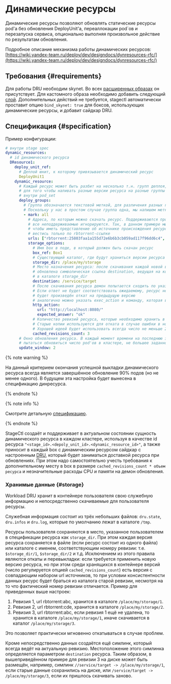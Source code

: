 # Динамические ресурсы

Динамические ресурсы позволяют обновлять статические ресурсы pod'a без обновления DeployUnit'a, переаллокации pod`ов и перезапуска сервиса, опционально выполняя произвольное действие по результатам обновления.

Подробное описание механизма работы динамических ресурсов: [https://wiki.yandex-team.ru/deploy/dev/designdocs/dynresources-rfc/](https://wiki.yandex-team.ru/deploy/dev/designdocs/dynresources-rfc/)

## Требования {#requirements}

Для работы DRU необходим skynet. Во всех [расширенных образах](https://wiki.yandex-team.ru/runtime-cloud/virtualimages/#rasshirennyjjobraz) он присутствует. Для кастомного образа необходимо добавить следующий [слой](https://sandbox.yandex-team.ru/resource/922226367/view). Дополнительных действий не требуется, stagectl автоматически проставит опцию `bind_skynet: true` для боксов, использующих динамические ресурсы, и добавит сайдкар DRU.

## Спецификация {#specification}

Пример конфигурации:

```yaml
# внутри stage spec
dynamic_resources:
  # id динамического ресурса
  DResource1:
    deploy_unit_ref: 
      # Деплой юнит, к которому привязывается динамический ресурс
      DeployUnit1
    dynamic_resource:
      # Каждый ресурс может быть разбит на несколько т.н. групп деплоя,
      # для того чтобы наливать разные версии ресурса на разные группы хостов
      # внутри pod_set
      deploy_groups:
        # Группа обозначается текстовой меткой, для различения разных групп в статусе применения ресурса
        # Поскольку у нас в простом случае группа одна, мы напишем метку "all"
        - mark: all
          # Адреса, по которым можно скачать ресурс. Поддерживаются протоколы rbtorrent и http,
          # все неподдерживаемые игнорируются. Так, в данном примере мы указываем sandbox-ресурс,
          # чтобы иметь представление об источнике происхождения ресурса, но скачивание будет
          # вестись только по rbtorrent-ссылке
          urls: ["rbtorrent:25803faa1a155d72e6b6b3cb059ad117f96dd6c4", "sbr:123456789098"]
          storage_options: 
            # Имя box в поде, в который должен быть скачан ресурс
            box_ref: Box1
            # Существующий каталог, где будут храниться версии ресурса
            storage_dir: /place/my/storage
            # Место назначения ресурса: после скачивания каждой новой версии будет создана либо
            # обновлена символическая ссылка destination, ведущая на конкретную версию ресурса
            # в каталоге storage_dir
            destination: /service/target
            # После скачивания ресурса демон попытается сходить по указанному адресу и сверить ответ.
            # Если ответ не будет соответствовать ожидаемому, ресурс не будет считаться применённым и
            # будет произведён откат на предыдущую версию
            # аналогично можно указать exec_action и команду, которая выполнится в поде после скачивания ресурса
            http_action:
              url: "http://localhost:8080/"
              expected_answer: "ok"
            # Количество ревизий ресурса, которые необходимо хранить в box'е.
            # Старые копии используются для отката в случае ошибки в новой версии.
            # Хорошей идеей будет использовать всегда число не меньше 2 (текущая + предыдущая ревизии).
            cached_revisions_count: 3
      # Окно обновления ресурса. В каждый момент времени на последнюю заданную версию будет
      # пытаться обновиться число pod'ов в кластере, не большее заданного размера окна.
      update_window: 2
```

{% note warning %}

На данный критерием окончания успешной выкладки динамического ресурса всегда является завершённое обновление 90% подов (но не менее одного).
В будущем эта настройка будет вынесена в спецификацию динресурса.

{% endnote %}

{% note info %}

Смотрите детальную [спецификацию](https://a.yandex-team.ru/arc/trunk/arcadia/yp/client/api/proto/stage.proto?rev=7097088#L49-58).

{% endnote %}

StageCtl создаёт и поддерживает в актуальном состоянии сущность динамического ресурса в каждом кластере, используя в качестве id ресурса `"<stage_id>.<depoly_unit_id>.<dynamic_resource_id>"`, а также приносит в каждый box с динамическим ресурсом сайдкар с настроенным [DRU](https://wiki.yandex-team.ru/deploy/dev/designdocs/dynresources-rfc/#dostavkaresursa), который будет заниматься доставкой ресурса при обновлениях. При этом надо самостоятельно учесть требования к дополнительному месту в box в размере `cached_revisions_count * объем ресурса` и незначительные расходы CPU и памяти на демон обновления.

### Хранимые данные {#storage}

Workload DRU хранит в контейнере пользователя свою служебную информацию и непосредственно скачиваемые для пользователя ресурсы.

Служебная информация состоит из трёх небольших файлов: `dru.state`, `dru.infos` и `dru.log`, которые по умолчанию лежат в каталоге `/tmp`.

Ресурсы пользователя сохраняются в место, указанное пользователем в спецификации ресурса как `storage_dir`.
При этом каждая версия ресурса сохраняется в файле (если ресурс состоит из одного файла) или каталоге с именем, соответствующим номеру ревизии: т.е. `$storage_dir/1`, `$storage_dir/2` и т.д.
Исключением из этого правила являются откаты и перевыкладки: если требуется применить новую версию ресурса, но при этом среди хранящихся в контейнере версий (число регулируется опцией `cached_revisions_count`) есть версия с совпадающим набором url источников, то при условии консистентности данных ресурс будет браться из каталога старой ревизии, несмотря на то что фактический номер ревизии отличается. Пример для приведенных выше настроек:

1. Ревизия 1, url rbtorrent:abc, хранится в каталоге `/place/my/storage/1`.
1. Ревизия 2, url rbtorrent:cde, хранится в каталоге `/place/my/storage/2`.
1. Ревизия 3, url rbtorrent:abc, если ревизия 1 ещё не удалена, то хранится в каталоге `/place/my/storage/1`, иначе скачивается в каталог `/place/my/storage/3`.

Это позволяет практически мгновенно откатываться в случае проблем.

Кроме непосредственно данных создаётся ещё симлинк, который всегда ведёт на актуальную ревизию. Местоположение этого симлинка определяется параметром `destination` ресурса.
Таким образом, в вышеприведённом примере для ревизии 3 на диске может быть размещён, например, симлинк `//service/target -> /place/my/storage/1`, если старые данные сохранились на диске, или `/service/target -> /place/my/storage/3`, если их пришлось скачивать заново.
